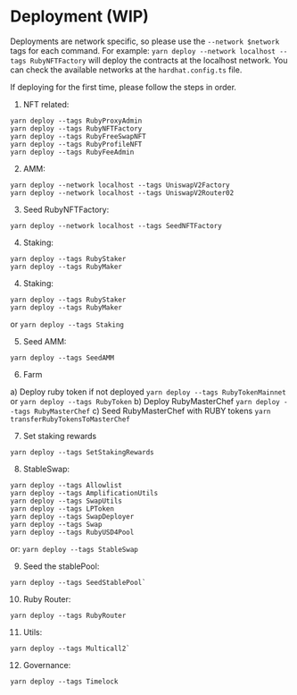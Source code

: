 # Deployment (WIP)

Deployments are network specific, so please use the `--network $network` tags for each command. For example: `yarn deploy --network localhost --tags RubyNFTFactory` will deploy the contracts at the localhost network. You can check the available networks at the `hardhat.config.ts` file.

If deploying for the first time, please follow the steps in order.

1. NFT related:

```
yarn deploy --tags RubyProxyAdmin
yarn deploy --tags RubyNFTFactory
yarn deploy --tags RubyFreeSwapNFT
yarn deploy --tags RubyProfileNFT
yarn deploy --tags RubyFeeAdmin
```

2. AMM:

```
yarn deploy --network localhost --tags UniswapV2Factory
yarn deploy --network localhost --tags UniswapV2Router02
```

3. Seed RubyNFTFactory:

```
yarn deploy --network localhost --tags SeedNFTFactory
```

4. Staking:

```
yarn deploy --tags RubyStaker
yarn deploy --tags RubyMaker
```

4. Staking:

```
yarn deploy --tags RubyStaker
yarn deploy --tags RubyMaker
```

or `yarn deploy --tags Staking`

5. Seed AMM:

```
yarn deploy --tags SeedAMM
```

6. Farm

a) Deploy ruby token if not deployed `yarn deploy --tags RubyTokenMainnet` or `yarn deploy --tags RubyToken`
b) Deploy RubyMasterChef `yarn deploy --tags RubyMasterChef`
c) Seed RubyMasterChef with RUBY tokens `yarn transferRubyTokensToMasterChef`

7. Set staking rewards

```
yarn deploy --tags SetStakingRewards
```

8. StableSwap:

```
yarn deploy --tags Allowlist
yarn deploy --tags AmplificationUtils
yarn deploy --tags SwapUtils
yarn deploy --tags LPToken
yarn deploy --tags SwapDeployer
yarn deploy --tags Swap
yarn deploy --tags RubyUSD4Pool
```

or: `yarn deploy --tags StableSwap`

9. Seed the stablePool:

```
yarn deploy --tags SeedStablePool`
```

10. Ruby Router:

```
yarn deploy --tags RubyRouter
```

11. Utils:

```
yarn deploy --tags Multicall2`
```

12. Governance:

```
yarn deploy --tags Timelock
```
